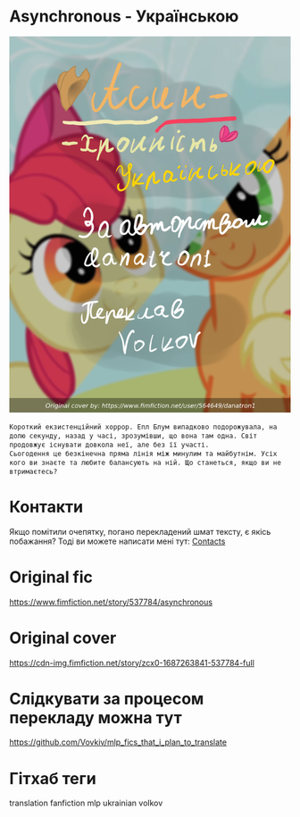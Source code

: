 # Asynchronous - Українською
![обкладинка](https://github.com/Vovkiv/Asynchronous-ukr/blob/main/src/cover-ukr.png?raw=true)

	Короткий екзистенційний хоррор. Епл Блум випадково подорожувала, на долю секунду, назад у часі, зрозумівши, що вона там одна. Світ продовжує існувати довкола неї, але без її участі.
	Сьогодення це безкінечна пряма лінія між минулим та майбутнім. Усіх кого ви знаєте та любите балансують на ній. Що станеться, якщо ви не втримаєтесь?

# Контакти
Якщо помітили очепятку, погано перекладений шмат тексту, є якісь побажання?
Тоді ви можете написати мені тут: [Contacts](https://github.com/Vovkiv/mlp_fics_that_i_plan_to_translate/tree/main#contacts)

# Original fic
https://www.fimfiction.net/story/537784/asynchronous
 
# Original cover
https://cdn-img.fimfiction.net/story/zcx0-1687263841-537784-full

# Слідкувати за процесом перекладу можна тут
https://github.com/Vovkiv/mlp_fics_that_i_plan_to_translate

# Гітхаб теги
translation fanfiction mlp ukrainian volkov

